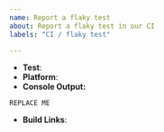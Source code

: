 ```yaml
---
name: Report a flaky test
about: Report a flaky test in our CI
labels: "CI / flaky test"

---
```


<!--
Thank you for reporting a flaky test.

Flaky tests are tests that fail occasionally in the Node.js CI, but not
consistently enough to block PRs from landing, or that are failing in CI jobs or
test modes that are not run for every PR.

Please fill in as much of the template below as you're able.

Test: The test that is flaky - e.g. `test-fs-stat-bigint`
Platform: The platform the test is flaky on - e.g. `macos` or `linux`
Console Output: A pasted console output from a failed CI job showing the whole
failure of the test
Build Links: Links to builds affected by the flaky test

If any investigation has been done, please include any information found, such
as how consistently the test fails, whether the failure could be reproduced
locally, when the test started failing, or anything else you think is relevant.
-->

* **Test**:
* **Platform**:
* **Console Output:**
```
REPLACE ME
```
* **Build Links**:
